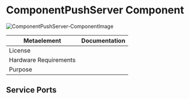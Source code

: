 <!--- This file is generated from the ComponentPushServer.componentDocumentation model --->
<!--- do not modify this file manually as it will by automatically overwritten by the code generator, modify the model instead and re-generate this file --->

# ComponentPushServer Component

![ComponentPushServer-ComponentImage](https://github.com/Servicerobotics-Ulm/ComponentRepository/blob/master/ComponentPushServer/model/ComponentPushServerComponentDefinition.jpg)


| Metaelement | Documentation |
|-------------|---------------|
| License |  |
| Hardware Requirements |  |
| Purpose |  |



## Service Ports


